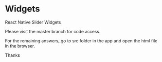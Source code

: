 # Widgets
React Native Slider Widgets

Please visit the master branch for code access. 

For the remaining answers, go to src folder in the app and open the html file in the browser.

Thanks
